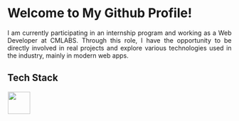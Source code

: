 # Welcome to My Github Profile!
<div align="justify"> I am currently participating in an internship program and working as a Web Developer at CMLABS. Through this role, I have the opportunity to be directly involved in real projects and explore various technologies used in the industry, mainly in modern web apps.
  <dev/>
  
## Tech Stack
  <img src="https://skillicons.dev/icons?i=javascript,cpp,html,css,nodejs,react,bootstrap,photoshop,python,flutter,debian,tailwind,php,docker,figma" height="50" style="margin: 1px"/> 
</p>







